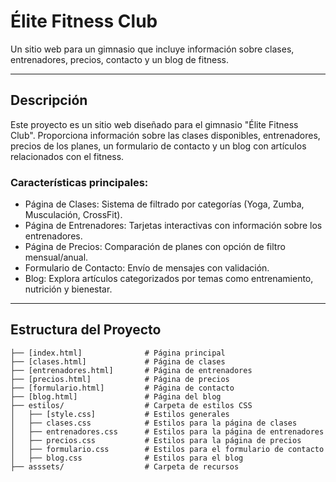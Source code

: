 # Élite Fitness Club
Un sitio web para un gimnasio que incluye información sobre clases, entrenadores, precios, contacto y un blog de fitness.

---

## Descripción
Este proyecto es un sitio web diseñado para el gimnasio "Élite Fitness Club". Proporciona información sobre las clases disponibles, entrenadores, precios de los planes, un formulario de contacto y un blog con artículos relacionados con el fitness.

### Características principales:
- Página de Clases: Sistema de filtrado por categorías (Yoga, Zumba, Musculación, CrossFit).
- Página de Entrenadores: Tarjetas interactivas con información sobre los entrenadores.
- Página de Precios: Comparación de planes con opción de filtro mensual/anual.
- Formulario de Contacto: Envío de mensajes con validación.
- Blog: Explora artículos categorizados por temas como entrenamiento, nutrición y bienestar.

---

## Estructura del Proyecto

```plaintext
├── [index.html]              # Página principal
├── [clases.html]             # Página de clases
├── [entrenadores.html]       # Página de entrenadores
├── [precios.html]            # Página de precios                 
├── [formulario.html]         # Página de contacto
├── [blog.html]               # Página del blog
├── estilos/                  # Carpeta de estilos CSS
│   ├── [style.css]           # Estilos generales
│   ├── clases.css            # Estilos para la página de clases
│   ├── entrenadores.css      # Estilos para la página de entrenadores
│   ├── precios.css           # Estilos para la página de precios
│   ├── formulario.css        # Estilos para el formulario de contacto
│   ├── blog.css              # Estilos para el blog
├── asssets/                  # Carpeta de recursos 
